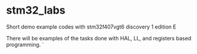 # stm32_labs
Short demo example codes with stm32f407vgt6 discovery 1 edition E

There will be examples of the tasks done with HAL, LL, and registers based programming.
`


